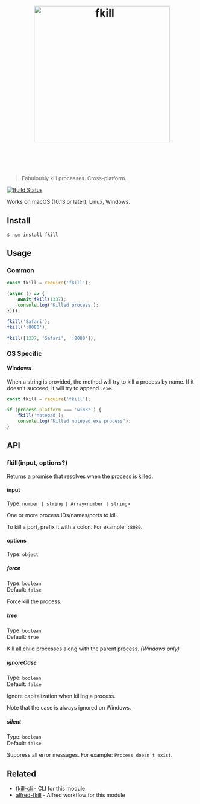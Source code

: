 <h1 align="center">
	<br>
	<img width="360" src="media/logo.svg" alt="fkill">
	<br>
	<br>
	<br>
</h1>

> Fabulously kill processes. Cross-platform.

[![Build Status](https://travis-ci.org/sindresorhus/fkill.svg?branch=master)](https://travis-ci.org/sindresorhus/fkill)

Works on macOS (10.13 or later), Linux, Windows.

## Install

```
$ npm install fkill
```

## Usage

### Common
```js
const fkill = require('fkill');

(async () => {
	await fkill(1337);
	console.log('Killed process');
})();

fkill('Safari');
fkill(':8080');

fkill([1337, 'Safari', ':8080']);
```

### OS Specific

#### Windows

When a string is provided, the method will try to kill a process by name. If it doesn't succeed, it will try to append `.exe`.
```js
const fkill = require('fkill');

if (process.platform === 'win32') {
	fkill('notepad');
	console.log('Killed notepad.exe process');
}
```

## API

### fkill(input, options?)

Returns a promise that resolves when the process is killed.

#### input

Type: `number | string | Array<number | string>`

One or more process IDs/names/ports to kill.

To kill a port, prefix it with a colon. For example: `:8080`.

#### options

Type: `object`

##### force

Type: `boolean`\
Default: `false`

Force kill the process.

##### tree

Type: `boolean`\
Default: `true`

Kill all child processes along with the parent process. *(Windows only)*

##### ignoreCase

Type: `boolean`\
Default: `false`

Ignore capitalization when killing a process.

Note that the case is always ignored on Windows.

##### silent

Type: `boolean`\
Default: `false`

Suppress all error messages. For example: `Process doesn't exist`.

## Related

- [fkill-cli](https://github.com/sindresorhus/fkill-cli) - CLI for this module
- [alfred-fkill](https://github.com/SamVerschueren/alfred-fkill) - Alfred workflow for this module
